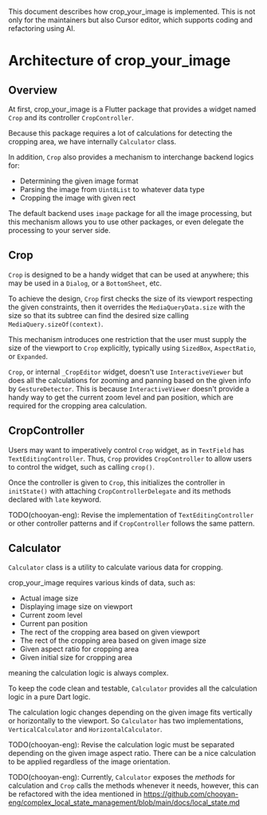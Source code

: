 This document describes how crop_your_image is implemented. This is not only for the maintainers but also Cursor editor, which supports coding and refactoring using AI.

# Architecture of crop_your_image

## Overview

At first, crop_your_image is a Flutter package that provides a widget named `Crop` and its controller `CropController`.

Because this package requires a lot of calculations for detecting the cropping area, we have internally `Calculator` class.  

In addition, `Crop` also provides a mechanism to interchange backend logics for:

- Determining the given image format
- Parsing the image from `Uint8List` to whatever data type 
- Cropping the image with given rect

The default backend uses `image` package for all the image processing, but this mechanism allows you to use other packages, or even delegate the processing to your server side.

## Crop

`Crop` is designed to be a handy widget that can be used at anywhere; this may be used in a `Dialog`, or a `BottomSheet`, etc.

To achieve the design, `Crop` first checks the size of its viewport respecting the given constraints, then it overrides the `MediaQueryData.size` with the size so that its subtree can find the desired size calling `MediaQuery.sizeOf(context)`.

This mechanism introduces one restriction that the user must supply the size of the viewport to `Crop` explicitly, typically using `SizedBox`, `AspectRatio`, or `Expanded`.

`Crop`, or internal `_CropEditor` widget, doesn't use `InteractiveViewer` but does all the calculations for zooming and panning based on the given info by `GestureDetector`. This is because `InteractiveViewer` doesn't provide a handy way to get the current zoom level and pan position, which are required for the cropping area calculation.

## CropController

Users may want to imperatively control `Crop` widget, as in `TextField` has `TextEditingController`. Thus, `Crop` provides `CropController` to allow users to control the widget, such as calling `crop()`.

Once the controller is given to `Crop`, this initializes the controller in `initState()` with attaching `CropControllerDelegate` and its methods declared with `late` keyword.

TODO(chooyan-eng): Revise the implementation of `TextEditingController` or other controller patterns and if `CropController` follows the same pattern.

## Calculator

`Calculator` class is a utility to calculate various data for cropping.

crop_your_image requires various kinds of data, such as:

- Actual image size
- Displaying image size on viewport
- Current zoom level
- Current pan position
- The rect of the cropping area based on given viewport
- The rect of the cropping area based on given image size
- Given aspect ratio for cropping area
- Given initial size for cropping area

meaning the calculation logic is always complex. 

To keep the code clean and testable, `Calculator` provides all the calculation logic in a pure Dart logic.

The calculation logic changes depending on the given image fits vertically or horizontally to the viewport. So `Calculator` has two implementations, `VerticalCalculator` and `HorizontalCalculator`.

TODO(chooyan-eng): Revise the calculation logic must be separated depending on the given image aspect ratio. There can be a nice calculation to be applied regardless of the image orientation.

TODO(chooyan-eng): Currently, `Calculator` exposes the *methods* for calculation and `Crop` calls the methods whenever it needs, however, this can be refactored with the idea mentioned in https://github.com/chooyan-eng/complex_local_state_management/blob/main/docs/local_state.md

